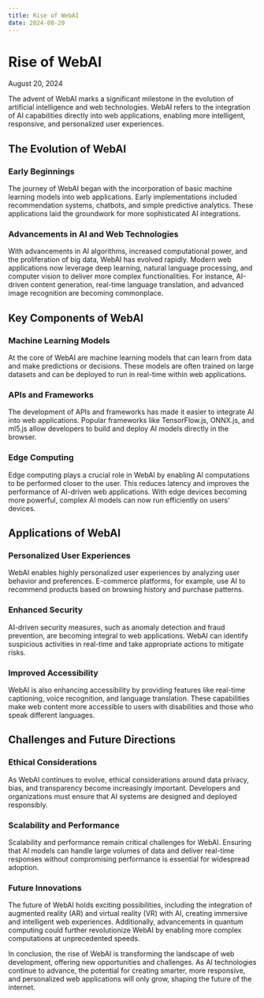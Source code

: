 ```yaml
---
title: Rise of WebAI
date: 2024-08-20
---
```


# Rise of WebAI
August 20, 2024

The advent of WebAI marks a significant milestone in the evolution of artificial intelligence and web technologies. WebAI refers to the integration of AI capabilities directly into web applications, enabling more intelligent, responsive, and personalized user experiences.

## The Evolution of WebAI

### Early Beginnings
The journey of WebAI began with the incorporation of basic machine learning models into web applications. Early implementations included recommendation systems, chatbots, and simple predictive analytics. These applications laid the groundwork for more sophisticated AI integrations.

### Advancements in AI and Web Technologies
With advancements in AI algorithms, increased computational power, and the proliferation of big data, WebAI has evolved rapidly. Modern web applications now leverage deep learning, natural language processing, and computer vision to deliver more complex functionalities. For instance, AI-driven content generation, real-time language translation, and advanced image recognition are becoming commonplace.

## Key Components of WebAI

### Machine Learning Models
At the core of WebAI are machine learning models that can learn from data and make predictions or decisions. These models are often trained on large datasets and can be deployed to run in real-time within web applications.

### APIs and Frameworks
The development of APIs and frameworks has made it easier to integrate AI into web applications. Popular frameworks like TensorFlow.js, ONNX.js, and ml5.js allow developers to build and deploy AI models directly in the browser.

### Edge Computing
Edge computing plays a crucial role in WebAI by enabling AI computations to be performed closer to the user. This reduces latency and improves the performance of AI-driven web applications. With edge devices becoming more powerful, complex AI models can now run efficiently on users' devices.

## Applications of WebAI

### Personalized User Experiences
WebAI enables highly personalized user experiences by analyzing user behavior and preferences. E-commerce platforms, for example, use AI to recommend products based on browsing history and purchase patterns.

### Enhanced Security
AI-driven security measures, such as anomaly detection and fraud prevention, are becoming integral to web applications. WebAI can identify suspicious activities in real-time and take appropriate actions to mitigate risks.

### Improved Accessibility
WebAI is also enhancing accessibility by providing features like real-time captioning, voice recognition, and language translation. These capabilities make web content more accessible to users with disabilities and those who speak different languages.

## Challenges and Future Directions

### Ethical Considerations
As WebAI continues to evolve, ethical considerations around data privacy, bias, and transparency become increasingly important. Developers and organizations must ensure that AI systems are designed and deployed responsibly.

### Scalability and Performance
Scalability and performance remain critical challenges for WebAI. Ensuring that AI models can handle large volumes of data and deliver real-time responses without compromising performance is essential for widespread adoption.

### Future Innovations
The future of WebAI holds exciting possibilities, including the integration of augmented reality (AR) and virtual reality (VR) with AI, creating immersive and intelligent web experiences. Additionally, advancements in quantum computing could further revolutionize WebAI by enabling more complex computations at unprecedented speeds.

In conclusion, the rise of WebAI is transforming the landscape of web development, offering new opportunities and challenges. As AI technologies continue to advance, the potential for creating smarter, more responsive, and personalized web applications will only grow, shaping the future of the internet.